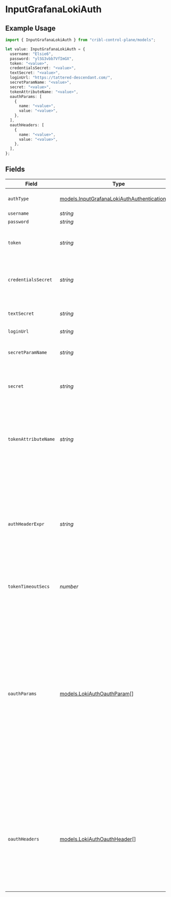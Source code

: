 # InputGrafanaLokiAuth

## Example Usage

```typescript
import { InputGrafanaLokiAuth } from "cribl-control-plane/models";

let value: InputGrafanaLokiAuth = {
  username: "Elsie6",
  password: "ylSG3vbb7VfImGX",
  token: "<value>",
  credentialsSecret: "<value>",
  textSecret: "<value>",
  loginUrl: "https://tattered-descendant.com/",
  secretParamName: "<value>",
  secret: "<value>",
  tokenAttributeName: "<value>",
  oauthParams: [
    {
      name: "<value>",
      value: "<value>",
    },
  ],
  oauthHeaders: [
    {
      name: "<value>",
      value: "<value>",
    },
  ],
};
```

## Fields

| Field                                                                                                                                                                                                                                                                                                                                   | Type                                                                                                                                                                                                                                                                                                                                    | Required                                                                                                                                                                                                                                                                                                                                | Description                                                                                                                                                                                                                                                                                                                             |
| --------------------------------------------------------------------------------------------------------------------------------------------------------------------------------------------------------------------------------------------------------------------------------------------------------------------------------------- | --------------------------------------------------------------------------------------------------------------------------------------------------------------------------------------------------------------------------------------------------------------------------------------------------------------------------------------- | --------------------------------------------------------------------------------------------------------------------------------------------------------------------------------------------------------------------------------------------------------------------------------------------------------------------------------------- | --------------------------------------------------------------------------------------------------------------------------------------------------------------------------------------------------------------------------------------------------------------------------------------------------------------------------------------- |
| `authType`                                                                                                                                                                                                                                                                                                                              | [models.InputGrafanaLokiAuthAuthenticationType](../models/inputgrafanalokiauthauthenticationtype.md)                                                                                                                                                                                                                                    | :heavy_minus_sign:                                                                                                                                                                                                                                                                                                                      | Loki logs authentication type                                                                                                                                                                                                                                                                                                           |
| `username`                                                                                                                                                                                                                                                                                                                              | *string*                                                                                                                                                                                                                                                                                                                                | :heavy_minus_sign:                                                                                                                                                                                                                                                                                                                      | N/A                                                                                                                                                                                                                                                                                                                                     |
| `password`                                                                                                                                                                                                                                                                                                                              | *string*                                                                                                                                                                                                                                                                                                                                | :heavy_minus_sign:                                                                                                                                                                                                                                                                                                                      | N/A                                                                                                                                                                                                                                                                                                                                     |
| `token`                                                                                                                                                                                                                                                                                                                                 | *string*                                                                                                                                                                                                                                                                                                                                | :heavy_minus_sign:                                                                                                                                                                                                                                                                                                                      | Bearer token to include in the authorization header                                                                                                                                                                                                                                                                                     |
| `credentialsSecret`                                                                                                                                                                                                                                                                                                                     | *string*                                                                                                                                                                                                                                                                                                                                | :heavy_minus_sign:                                                                                                                                                                                                                                                                                                                      | Select or create a secret that references your credentials                                                                                                                                                                                                                                                                              |
| `textSecret`                                                                                                                                                                                                                                                                                                                            | *string*                                                                                                                                                                                                                                                                                                                                | :heavy_minus_sign:                                                                                                                                                                                                                                                                                                                      | Select or create a stored text secret                                                                                                                                                                                                                                                                                                   |
| `loginUrl`                                                                                                                                                                                                                                                                                                                              | *string*                                                                                                                                                                                                                                                                                                                                | :heavy_minus_sign:                                                                                                                                                                                                                                                                                                                      | URL for OAuth                                                                                                                                                                                                                                                                                                                           |
| `secretParamName`                                                                                                                                                                                                                                                                                                                       | *string*                                                                                                                                                                                                                                                                                                                                | :heavy_minus_sign:                                                                                                                                                                                                                                                                                                                      | Secret parameter name to pass in request body                                                                                                                                                                                                                                                                                           |
| `secret`                                                                                                                                                                                                                                                                                                                                | *string*                                                                                                                                                                                                                                                                                                                                | :heavy_minus_sign:                                                                                                                                                                                                                                                                                                                      | Secret parameter value to pass in request body                                                                                                                                                                                                                                                                                          |
| `tokenAttributeName`                                                                                                                                                                                                                                                                                                                    | *string*                                                                                                                                                                                                                                                                                                                                | :heavy_minus_sign:                                                                                                                                                                                                                                                                                                                      | Name of the auth token attribute in the OAuth response. Can be top-level (e.g., 'token'); or nested, using a period (e.g., 'data.token').                                                                                                                                                                                               |
| `authHeaderExpr`                                                                                                                                                                                                                                                                                                                        | *string*                                                                                                                                                                                                                                                                                                                                | :heavy_minus_sign:                                                                                                                                                                                                                                                                                                                      | JavaScript expression to compute the Authorization header value to pass in requests. The value `${token}` is used to reference the token obtained from authentication, e.g.: `Bearer ${token}`.                                                                                                                                         |
| `tokenTimeoutSecs`                                                                                                                                                                                                                                                                                                                      | *number*                                                                                                                                                                                                                                                                                                                                | :heavy_minus_sign:                                                                                                                                                                                                                                                                                                                      | How often the OAuth token should be refreshed.                                                                                                                                                                                                                                                                                          |
| `oauthParams`                                                                                                                                                                                                                                                                                                                           | [models.LokiAuthOauthParam](../models/lokiauthoauthparam.md)[]                                                                                                                                                                                                                                                                          | :heavy_minus_sign:                                                                                                                                                                                                                                                                                                                      | Additional parameters to send in the OAuth login request. @{product} will combine the secret with these parameters, and will send the URL-encoded result in a POST request to the endpoint specified in the 'Login URL'. We'll automatically add the content-type header 'application/x-www-form-urlencoded' when sending this request. |
| `oauthHeaders`                                                                                                                                                                                                                                                                                                                          | [models.LokiAuthOauthHeader](../models/lokiauthoauthheader.md)[]                                                                                                                                                                                                                                                                        | :heavy_minus_sign:                                                                                                                                                                                                                                                                                                                      | Additional headers to send in the OAuth login request. @{product} will automatically add the content-type header 'application/x-www-form-urlencoded' when sending this request.                                                                                                                                                         |